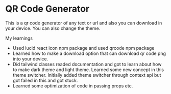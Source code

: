 # QR Code Generator 

This is a qr code generator of any text or url and also you can download in your device. You can also change the theme.

My learnings

- Used lucid react icon npm package and used qrcode npm package
- Learned how to make a download option that can download qr code png into your device.
- Did tailwind classes readed documentation and got to learn about how to make dark theme and 
  light theme. Learned some new concept in this theme switcher. Initially added theme switcher
  through context api but got failed in this and got stuck.
- Learned some optimization of code in passing props etc.

